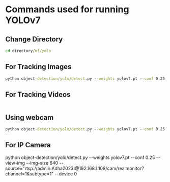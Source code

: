 # Commands used for running YOLOv7

## Change Directory

```cmd
cd directory/of/yolo
```

## For Tracking Images
```cmd
python object-detection/yolo/detect.py --weights yolov7.pt --conf 0.25 --view-img --img-size 640 --source inference/images/horses.jpg --device 0
```

## For Tracking Videos
```cmd
```

## Using webcam
```cmd
python object-detection/yolo/detect.py --weights yolov7.pt --conf 0.25 --img-size 640 --source 1 --device 0
```

## For IP Camera
python object-detection/yolo/detect.py --weights yolov7.pt --conf 0.25 --view-img --img-size 640 --source="rtsp://admin:Adha2023!@192.168.1.108/cam/realmonitor?channel=1&subtype=1" --device 0